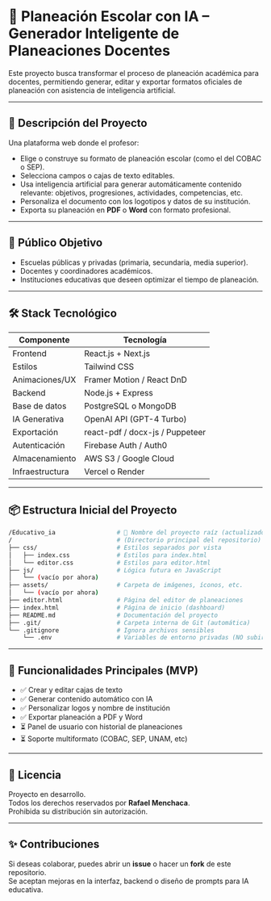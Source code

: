 # 🧠 Planeación Escolar con IA – Generador Inteligente de Planeaciones Docentes

Este proyecto busca transformar el proceso de planeación académica para docentes, permitiendo generar, editar y exportar formatos oficiales de planeación con asistencia de inteligencia artificial.

---

## 🚀 Descripción del Proyecto

Una plataforma web donde el profesor:
- Elige o construye su formato de planeación escolar (como el del COBAC o SEP).
- Selecciona campos o cajas de texto editables.
- Usa inteligencia artificial para generar automáticamente contenido relevante: objetivos, progresiones, actividades, competencias, etc.
- Personaliza el documento con los logotipos y datos de su institución.
- Exporta su planeación en **PDF** o **Word** con formato profesional.

---

## 🎯 Público Objetivo

- Escuelas públicas y privadas (primaria, secundaria, media superior).
- Docentes y coordinadores académicos.
- Instituciones educativas que deseen optimizar el tiempo de planeación.

---

## 🛠️ Stack Tecnológico

| Componente        | Tecnología              |
|-------------------|--------------------------|
| Frontend          | React.js + Next.js       |
| Estilos           | Tailwind CSS             |
| Animaciones/UX    | Framer Motion / React DnD|
| Backend           | Node.js + Express        |
| Base de datos     | PostgreSQL o MongoDB     |
| IA Generativa     | OpenAI API (GPT-4 Turbo) |
| Exportación       | react-pdf / docx-js / Puppeteer |
| Autenticación     | Firebase Auth / Auth0    |
| Almacenamiento    | AWS S3 / Google Cloud    |
| Infraestructura   | Vercel o Render          |

---

## 📦 Estructura Inicial del Proyecto

```bash
/Educativo_ia                 # 🔰 Nombre del proyecto raíz (actualizado)
/                             # (Directorio principal del repositorio)
├── css/                      # Estilos separados por vista
│   ├── index.css             # Estilos para index.html
│   └── editor.css            # Estilos para editor.html
├── js/                       # Lógica futura en JavaScript
│   └── (vacío por ahora)     
├── assets/                   # Carpeta de imágenes, íconos, etc.
│   └── (vacío por ahora)
├── editor.html               # Página del editor de planeaciones
├── index.html                # Página de inicio (dashboard)
├── README.md                 # Documentación del proyecto
├── .git/                     # Carpeta interna de Git (automática)
└── .gitignore                # Ignora archivos sensibles
    └── .env                  # Variables de entorno privadas (NO subir a GitHub)

```
---

## 📌 Funcionalidades Principales (MVP)

- ✅ Crear y editar cajas de texto  
- ✅ Generar contenido automático con IA  
- ✅ Personalizar logos y nombre de institución  
- ✅ Exportar planeación a PDF y Word  
- ⏳ Panel de usuario con historial de planeaciones  
- ⏳ Soporte multiformato (COBAC, SEP, UNAM, etc)

---

## 📄 Licencia

Proyecto en desarrollo.  
Todos los derechos reservados por **Rafael Menchaca**.  
Prohibida su distribución sin autorización.

---

## ✨ Contribuciones

Si deseas colaborar, puedes abrir un **issue** o hacer un **fork** de este repositorio.  
Se aceptan mejoras en la interfaz, backend o diseño de prompts para IA educativa.
